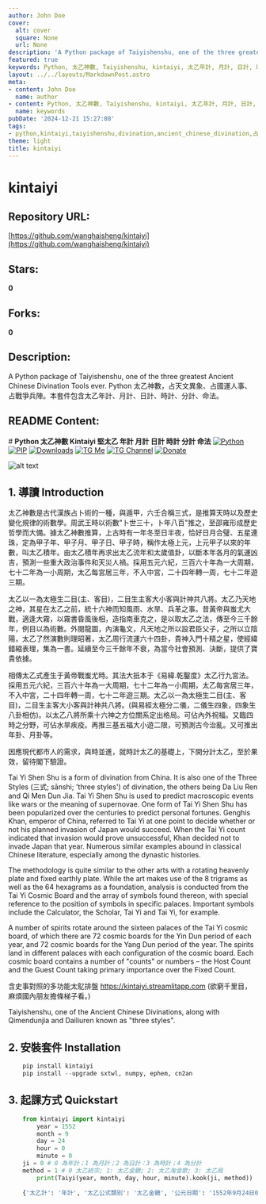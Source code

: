 ```yaml
---
author: John Doe
cover:
  alt: cover
  square: None
  url: None
description: 'A Python package of Taiyishenshu, one of the three greatest Ancient Chinese Divination Tools ever. Python 太乙神數，占天文異象、占國運人事、占戰爭兵陣。本套件包含太乙年計、月計、日計、時計、分計、命法。'
featured: true
keywords: Python, 太乙神數, Taiyishenshu, kintaiyi, 太乙年計, 月計, 日計, 時計, 分計, 命法, 占卜, 三式, Da Liu Ren, Qi Men Dun Jia, 預測, 冥運, 預測重大政治事件, 天災人禍, 五元六紀, 三百六十年, 七十二年, 二十四年, 七十二年游三期, 太極, 二儀, 四象, 八卦, 十六神, 虎台上将, 太乙八將, 阴阳, 君臣父子, 命運, 預測個人命運, 鳳のような翼, 百合, 竹, 柵, 竹扱, 冀, 翼, 鹊, 竹靖, 竹定, 竹名, 竹格, 風, 火, 土, 水, 雷, 鳥, 重泉, 覆, 亀, 天乾, 地支, 河圖, 龜文, 春, 夏, 秋, 冬, 六氣, 靚, 諸星, 塔, 琴, 說, 執, 長生, 貴神, 三基五福, 時計太乙, 分計太乙
layout: ../../layouts/MarkdownPost.astro
meta:
- content: John Doe
  name: author
- content: Python, 太乙神數, Taiyishenshu, kintaiyi, 太乙年計, 月計, 日計, 時計, 分計, 命法, 占卜, 三式, Da Liu Ren, Qi Men Dun Jia, 預測, 冥運, 預測重大政治事件, 天災人禍, 五元六紀, 三百六十年, 七十二年, 二十四年, 七十二年游三期, 太極, 二儀, 四象, 八卦, 十六神, 虎台上将, 太乙八將, 阴阳, 君臣父子, 命運, 預測個人命運, 鳳のような翼, 百合, 竹, 柵, 竹扱, 冀, 翼, 鹊, 竹靖, 竹定, 竹名, 竹格, 風, 火, 土, 水, 雷, 鳥, 重泉, 覆, 亀, 天乾, 地支, 河圖, 龜文, 春, 夏, 秋, 冬, 六氣, 靚, 諸星, 塔, 琴, 說, 執, 長生, 貴神, 三基五福, 時計太乙, 分計太乙
  name: keywords
pubDate: '2024-12-21 15:27:08'
tags:
- python,kintaiyi,taiyishenshu,divination,ancient_chinese_divination,占卜术,太乙神数,占天文异象,占国运人事,占战争兵阵,年计,月计,日计,时计,分计,命法,占算术数,历史哲学,预测,决策付诸实践
theme: light
title: kintaiyi
---
```


# kintaiyi

## Repository URL: 
[https://github.com/wanghaisheng/kintaiyi](https://github.com/wanghaisheng/kintaiyi)

## Stars: 
**0**

## Forks: 
**0**

## Description: 
A Python package of Taiyishenshu, one of the three greatest Ancient Chinese Divination Tools ever. Python 太乙神數，占天文異象、占國運人事、占戰爭兵陣。本套件包含太乙年計、月計、日計、時計、分計、命法。

## README Content: 
﻿# **Python 太乙神數 Kintaiyi 堅太乙 年計 月計 日計 時計 分計 命法**
[![Python](https://img.shields.io/pypi/pyversions/kintaiyi)](https://pypi.org/project/kintaiyi/)
[![PIP](https://img.shields.io/pypi/v/kintaiyi)](https://pypi.org/project/kintaiyi/)
[![Downloads](https://img.shields.io/pypi/dm/kintaiyi)](https://pypi.org/project/kintaiyi/)
[![TG Me](https://img.shields.io/badge/chat-on%20telegram-blue)](https://t.me/haizhonggum)
[![TG Channel](https://img.shields.io/badge/chat-on%20telegram-red)](https://t.me/numerology_coding)
[![Donate](https://img.shields.io/badge/Donate-PayPal-green.svg?logo=paypal&style=flat-square)](https://www.paypal.me/kinyeah)&nbsp;

![alt text](https://github.com/kentang2017/kintaiyi/blob/master/pic/Untitled-1.png)

 ## 1. 導讀 Introduction
太乙神數是古代漢族占卜術的一種，與遁甲，六壬合稱三式，是推算天時以及歷史變化規律的術數學。周武王時以術數"卜世三十，卜年八百"推之，至邵雍形成歷史哲學而大備。據太乙神數推算，上古時有一年冬至日半夜，恰好日月合璧、五星連珠，定為甲子年、甲子月、甲子日、甲子時，稱作太極上元，上元甲子以來的年數，叫太乙積年。由太乙積年再求出太乙流年和太歲值卦，以斷本年各月的氣運凶吉，預測一些重大政治事件和天災人禍。採用五元六紀，三百六十年為一大周期，七十二年為一小周期，太乙每宮居三年，不入中宮，二十四年轉一周，七十二年遊三期。

太乙以一為太極生二目(主、客目)，二目生主客大小客與計神共八將。太乙乃天地之神，其星在太乙之前，統十六神而知風雨、水旱、兵革之事。昔黃帝與蚩尤大戰，適逢大霧，以霧書昏風後相，造指南車克之，是以取太乙之法，傳至今三千餘年，例目以為術數。外閱龍圖，內演龜文，凡天地之所以設君臣父子，之所以立陰陽，太乙了然演數則理昭著，太乙周行流運六十四卦，貴神入門十精之星，使經緯錯縮表理，集為一書。延續至今三千餘年不衰，為當今社會預測、決斷，提供了寶貴依據。

相傳太乙式產生于黃帝戰蚩尤時。其法大扺本于《易緯.乾鑿度》太乙行九宮法。採用五元六紀，三百六十年為一大周期，七十二年為一小周期，太乙每宮居三年，不入中宮，二十四年轉一周，七十二年遊三期。太乙以一為太極生二目(主、客目)，二目生主客大小客與計神共八將。(與易經太極分二儀，二儀生四象，四象生八卦相仿)。以太乙八將所乘十六神之方位關系定出格局。可佔內外祝福。又臨四時之分野，可佔水旱疾疫。再推三基五福大小遊二限，可預測古今治亂。又可推出年卦、月卦等。

因應現代都市人的需求，與時並進，就時計太乙的基礎上，下開分計太乙，至於果效，留待閣下驗證。

Tai Yi Shen Shu is a form of divination from China. It is also one of the Three Styles (三式; sānshì; 'three styles') of divination, the others being Da Liu Ren and Qi Men Dun Jia. Tai Yi Shen Shu is used to predict macroscopic events like wars or the meaning of supernovae. One form of Tai Yi Shen Shu has been popularized over the centuries to predict personal fortunes. Genghis Khan, emperor of China, referred to Tai Yi at one point to decide whether or not his planned invasion of Japan would succeed. When the Tai Yi count indicated that invasion would prove unsuccessful, Khan decided not to invade Japan that year. Numerous similar examples abound in classical Chinese literature, especially among the dynastic histories.

The methodology is quite similar to the other arts with a rotating heavenly plate and fixed earthly plate. While the art makes use of the 8 trigrams as well as the 64 hexagrams as a foundation, analysis is conducted from the Tai Yi Cosmic Board and the array of symbols found thereon, with special reference to the position of symbols in specific palaces. Important symbols include the Calculator, the Scholar, Tai Yi and Tai Yi, for example.

A number of spirits rotate around the sixteen palaces of the Tai Yi cosmic board, of which there are 72 cosmic boards for the Yin Dun period of each year, and 72 cosmic boards for the Yang Dun period of the year. The spirits land in different palaces with each configuration of the cosmic board. Each cosmic board contains a number of "counts" or numbers – the Host Count and the Guest Count taking primary importance over the Fixed Count.

含史事對照的多功能太鳦排盤 https://kintaiyi.streamlitapp.com (欲窮千里目，麻煩國內朋友擔條梯子看。)

Taiyishenshu, one of the Ancient Chinese Divinations, along with Qimendunjia and Dailiuren known as "three styles".


## 2. 安裝套件 Installation
```python
	pip install kintaiyi
	pip install --upgrade sxtwl, numpy, ephem, cn2an 
```
## 3. 起課方式 Quickstart
```python
	from kintaiyi import kintaiyi
    	year = 1552
    	month = 9
    	day = 24
    	hour = 0
    	minute = 0
	ji = 0 # 0 為年計；1 為月計；2 為日計：3 為時計；4 為分計
	method = 1 # 0 太乙統宗; 1: 太乙金鏡; 2: 太乙淘金歌; 3: 太乙局
    	print(Taiyi(year, month, day, hour, minute).kook(ji, method))
    
	{'太乙計': '年計', '太乙公式類別': '太乙金鏡', '公元日期': '1552年9月24日0時', '干支': ['壬子', '庚戌', '丙戌', '戊子', '甲子'], '農曆': {'年': 1552, '月': 9, '日': 7}, '年號': '明世宗朱厚熜 嘉靖三十一年', '紀元': '第四紀第四戊子元', '太歲': '子', '局式': {'文': '陽遁十三局', '數': 13, '年': '理天', '積年數': 1938109}, '五子元局': '陽遁二百二十九局', '陽九': '子', '百六': '丑', '太乙落宮': 6, '太乙': '兌', '天乙': '巳', '地乙': '乾', '四神': '中', '直符': '巽', '文昌': ['巽', ''], '始擊': '辰', '主算': [18, ['三才足數', '上和']], '主將': 8, '主參': 4, '客算': [19, ['三才足數', '雜重陽']], '客將': 9, '客參': 7, '定算': [19, ['三才足數', '雜重陽']], '合神': '丑', '計神': '寅', '定目': '辰', '君基': '酉', '臣基': '酉', '民基': '申', '五福': '坤', '帝符': '辰', '太尊': '子', '飛鳥': 4, '三風': 1, '五風': 5, '八風': 6, '大游': 5, '小游': 1, '二十八宿值日': '翼', '太歲二十八宿': '翼', '太歲值宿斷事': '陰陽失序，多雨水。', '始擊二十八宿': '心', '始擊值宿斷事': '太子、諸王有憂。', '十天干歲始擊落宮預測': '中國有兵。', '八門值事': '傷', '八門分佈': {6: '傷', 1: '杜', 8: '景', 3: '死', 4: '驚', 9: '開', 2: '休', 7: '生'}, '八宮旺衰': {7: '旺', 6: '相', 1: '胎', 8: '沒', 3: '死', 4: '囚', 9: '休', 2: '廢'}, '推太乙當時法': '太乙時計才顯示', '推三門具不具': '三門具。', '推五將發不發': '五將發。', '推主客相闗法': '主尅客，主勝', '推多少以占勝負': '客以多筭臨少，主人敗也。', '推太乙風雲飛鳥助戰法': '飛鳥扶主人陣者，主人勝', '推雷公入水': '子', '推臨津問道': '卯', '推獅子反擲': '卯', '推白雲捲空': '申', '推猛虎相拒': '未', '推白龍得雲': '戌', '推回軍無言': '酉'}



